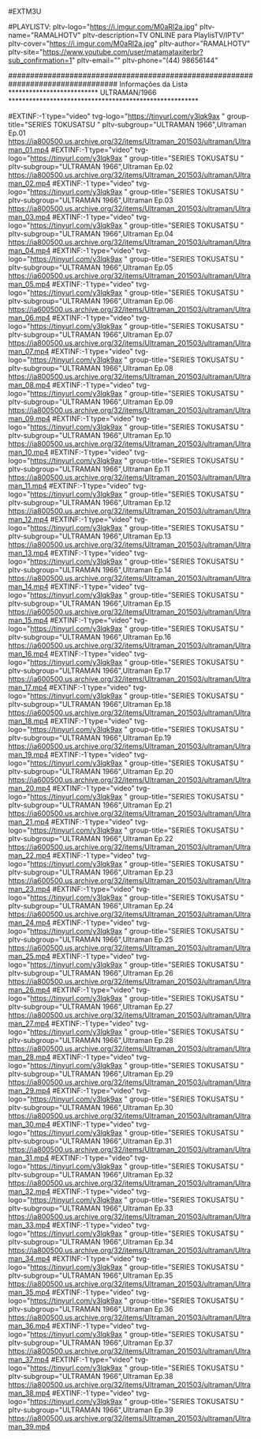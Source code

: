 
#EXTM3U

#PLAYLISTV: pltv-logo="https://i.imgur.com/M0aRl2a.jpg" pltv-name="RAMALHOTV" pltv-description=TV ONLINE para PlaylisTV/IPTV" pltv-cover="https://i.imgur.com/M0aRl2a.jpg" pltv-author="RAMALHOTV" pltv-site="https://www.youtube.com/user/matamataxiterbr?sub_confirmation=1" pltv-email="" pltv-phone="(44) 98656144"

################################################################################# Informações da Lista
************************** ULTRAMAN/1966  *******************************************************

#EXTINF:-1´type="video" tvg-logo="https://tinyurl.com/y3lqk9ax " group-title="SERIES TOKUSATSU " pltv-subgroup="ULTRAMAN 1966",Ultraman Ep.01
https://ia800500.us.archive.org/32/items/Ultraman_201503/ultraman/Ultraman_01.mp4
#EXTINF:-1´type="video" tvg-logo="https://tinyurl.com/y3lqk9ax " group-title="SERIES TOKUSATSU " pltv-subgroup="ULTRAMAN 1966",Ultraman Ep.02
https://ia800500.us.archive.org/32/items/Ultraman_201503/ultraman/Ultraman_02.mp4
#EXTINF:-1´type="video" tvg-logo="https://tinyurl.com/y3lqk9ax " group-title="SERIES TOKUSATSU " pltv-subgroup="ULTRAMAN 1966",Ultraman Ep.03
https://ia800500.us.archive.org/32/items/Ultraman_201503/ultraman/Ultraman_03.mp4
#EXTINF:-1´type="video" tvg-logo="https://tinyurl.com/y3lqk9ax " group-title="SERIES TOKUSATSU " pltv-subgroup="ULTRAMAN 1966",Ultraman Ep.04
https://ia800500.us.archive.org/32/items/Ultraman_201503/ultraman/Ultraman_04.mp4
#EXTINF:-1´type="video" tvg-logo="https://tinyurl.com/y3lqk9ax " group-title="SERIES TOKUSATSU " pltv-subgroup="ULTRAMAN 1966",Ultraman Ep.05
https://ia600500.us.archive.org/32/items/Ultraman_201503/ultraman/Ultraman_05.mp4
#EXTINF:-1´type="video" tvg-logo="https://tinyurl.com/y3lqk9ax " group-title="SERIES TOKUSATSU " pltv-subgroup="ULTRAMAN 1966",Ultraman Ep.06
https://ia600500.us.archive.org/32/items/Ultraman_201503/ultraman/Ultraman_06.mp4
#EXTINF:-1´type="video" tvg-logo="https://tinyurl.com/y3lqk9ax " group-title="SERIES TOKUSATSU " pltv-subgroup="ULTRAMAN 1966",Ultraman Ep.07
https://ia800500.us.archive.org/32/items/Ultraman_201503/ultraman/Ultraman_07.mp4
#EXTINF:-1´type="video" tvg-logo="https://tinyurl.com/y3lqk9ax " group-title="SERIES TOKUSATSU " pltv-subgroup="ULTRAMAN 1966",Ultraman Ep.08
https://ia800500.us.archive.org/32/items/Ultraman_201503/ultraman/Ultraman_08.mp4
#EXTINF:-1´type="video" tvg-logo="https://tinyurl.com/y3lqk9ax " group-title="SERIES TOKUSATSU " pltv-subgroup="ULTRAMAN 1966",Ultraman Ep.09
https://ia800500.us.archive.org/32/items/Ultraman_201503/ultraman/Ultraman_09.mp4
#EXTINF:-1´type="video" tvg-logo="https://tinyurl.com/y3lqk9ax " group-title="SERIES TOKUSATSU " pltv-subgroup="ULTRAMAN 1966",Ultraman Ep.10
https://ia800500.us.archive.org/32/items/Ultraman_201503/ultraman/Ultraman_10.mp4
#EXTINF:-1´type="video" tvg-logo="https://tinyurl.com/y3lqk9ax " group-title="SERIES TOKUSATSU " pltv-subgroup="ULTRAMAN 1966",Ultraman Ep.11
https://ia800500.us.archive.org/32/items/Ultraman_201503/ultraman/Ultraman_11.mp4
#EXTINF:-1´type="video" tvg-logo="https://tinyurl.com/y3lqk9ax " group-title="SERIES TOKUSATSU " pltv-subgroup="ULTRAMAN 1966",Ultraman Ep.12
https://ia800500.us.archive.org/32/items/Ultraman_201503/ultraman/Ultraman_12.mp4
#EXTINF:-1´type="video" tvg-logo="https://tinyurl.com/y3lqk9ax " group-title="SERIES TOKUSATSU " pltv-subgroup="ULTRAMAN 1966",Ultraman Ep.13
https://ia800500.us.archive.org/32/items/Ultraman_201503/ultraman/Ultraman_13.mp4
#EXTINF:-1´type="video" tvg-logo="https://tinyurl.com/y3lqk9ax " group-title="SERIES TOKUSATSU " pltv-subgroup="ULTRAMAN 1966",Ultraman Ep.14
https://ia800500.us.archive.org/32/items/Ultraman_201503/ultraman/Ultraman_14.mp4
#EXTINF:-1´type="video" tvg-logo="https://tinyurl.com/y3lqk9ax " group-title="SERIES TOKUSATSU " pltv-subgroup="ULTRAMAN 1966",Ultraman Ep.15
https://ia600500.us.archive.org/32/items/Ultraman_201503/ultraman/Ultraman_15.mp4
#EXTINF:-1´type="video" tvg-logo="https://tinyurl.com/y3lqk9ax " group-title="SERIES TOKUSATSU " pltv-subgroup="ULTRAMAN 1966",Ultraman Ep.16
https://ia600500.us.archive.org/32/items/Ultraman_201503/ultraman/Ultraman_16.mp4
#EXTINF:-1´type="video" tvg-logo="https://tinyurl.com/y3lqk9ax " group-title="SERIES TOKUSATSU " pltv-subgroup="ULTRAMAN 1966",Ultraman Ep.17
https://ia600500.us.archive.org/32/items/Ultraman_201503/ultraman/Ultraman_17.mp4
#EXTINF:-1´type="video" tvg-logo="https://tinyurl.com/y3lqk9ax " group-title="SERIES TOKUSATSU " pltv-subgroup="ULTRAMAN 1966",Ultraman Ep.18
https://ia600500.us.archive.org/32/items/Ultraman_201503/ultraman/Ultraman_18.mp4
#EXTINF:-1´type="video" tvg-logo="https://tinyurl.com/y3lqk9ax " group-title="SERIES TOKUSATSU " pltv-subgroup="ULTRAMAN 1966",Ultraman Ep.19
https://ia600500.us.archive.org/32/items/Ultraman_201503/ultraman/Ultraman_19.mp4
#EXTINF:-1´type="video" tvg-logo="https://tinyurl.com/y3lqk9ax " group-title="SERIES TOKUSATSU " pltv-subgroup="ULTRAMAN 1966",Ultraman Ep.20
https://ia600500.us.archive.org/32/items/Ultraman_201503/ultraman/Ultraman_20.mp4
#EXTINF:-1´type="video" tvg-logo="https://tinyurl.com/y3lqk9ax " group-title="SERIES TOKUSATSU " pltv-subgroup="ULTRAMAN 1966",Ultraman Ep.21
https://ia600500.us.archive.org/32/items/Ultraman_201503/ultraman/Ultraman_21.mp4
#EXTINF:-1´type="video" tvg-logo="https://tinyurl.com/y3lqk9ax " group-title="SERIES TOKUSATSU " pltv-subgroup="ULTRAMAN 1966",Ultraman Ep.22
https://ia600500.us.archive.org/32/items/Ultraman_201503/ultraman/Ultraman_22.mp4
#EXTINF:-1´type="video" tvg-logo="https://tinyurl.com/y3lqk9ax " group-title="SERIES TOKUSATSU " pltv-subgroup="ULTRAMAN 1966",Ultraman Ep.23
https://ia600500.us.archive.org/32/items/Ultraman_201503/ultraman/Ultraman_23.mp4
#EXTINF:-1´type="video" tvg-logo="https://tinyurl.com/y3lqk9ax " group-title="SERIES TOKUSATSU " pltv-subgroup="ULTRAMAN 1966",Ultraman Ep.24
https://ia600500.us.archive.org/32/items/Ultraman_201503/ultraman/Ultraman_24.mp4
#EXTINF:-1´type="video" tvg-logo="https://tinyurl.com/y3lqk9ax " group-title="SERIES TOKUSATSU " pltv-subgroup="ULTRAMAN 1966",Ultraman Ep.25
https://ia600500.us.archive.org/32/items/Ultraman_201503/ultraman/Ultraman_25.mp4
#EXTINF:-1´type="video" tvg-logo="https://tinyurl.com/y3lqk9ax " group-title="SERIES TOKUSATSU " pltv-subgroup="ULTRAMAN 1966",Ultraman Ep.26
https://ia800500.us.archive.org/32/items/Ultraman_201503/ultraman/Ultraman_26.mp4
#EXTINF:-1´type="video" tvg-logo="https://tinyurl.com/y3lqk9ax " group-title="SERIES TOKUSATSU " pltv-subgroup="ULTRAMAN 1966",Ultraman Ep.27
https://ia800500.us.archive.org/32/items/Ultraman_201503/ultraman/Ultraman_27.mp4
#EXTINF:-1´type="video" tvg-logo="https://tinyurl.com/y3lqk9ax " group-title="SERIES TOKUSATSU " pltv-subgroup="ULTRAMAN 1966",Ultraman Ep.28
https://ia800500.us.archive.org/32/items/Ultraman_201503/ultraman/Ultraman_28.mp4
#EXTINF:-1´type="video" tvg-logo="https://tinyurl.com/y3lqk9ax " group-title="SERIES TOKUSATSU " pltv-subgroup="ULTRAMAN 1966",Ultraman Ep.29
https://ia800500.us.archive.org/32/items/Ultraman_201503/ultraman/Ultraman_29.mp4
#EXTINF:-1´type="video" tvg-logo="https://tinyurl.com/y3lqk9ax " group-title="SERIES TOKUSATSU " pltv-subgroup="ULTRAMAN 1966",Ultraman Ep.30
https://ia800500.us.archive.org/32/items/Ultraman_201503/ultraman/Ultraman_30.mp4
#EXTINF:-1´type="video" tvg-logo="https://tinyurl.com/y3lqk9ax " group-title="SERIES TOKUSATSU " pltv-subgroup="ULTRAMAN 1966",Ultraman Ep.31
https://ia800500.us.archive.org/32/items/Ultraman_201503/ultraman/Ultraman_31.mp4
#EXTINF:-1´type="video" tvg-logo="https://tinyurl.com/y3lqk9ax " group-title="SERIES TOKUSATSU " pltv-subgroup="ULTRAMAN 1966",Ultraman Ep.32
https://ia800500.us.archive.org/32/items/Ultraman_201503/ultraman/Ultraman_32.mp4
#EXTINF:-1´type="video" tvg-logo="https://tinyurl.com/y3lqk9ax " group-title="SERIES TOKUSATSU " pltv-subgroup="ULTRAMAN 1966",Ultraman Ep.33
https://ia800500.us.archive.org/32/items/Ultraman_201503/ultraman/Ultraman_33.mp4
#EXTINF:-1´type="video" tvg-logo="https://tinyurl.com/y3lqk9ax " group-title="SERIES TOKUSATSU " pltv-subgroup="ULTRAMAN 1966",Ultraman Ep.34
https://ia800500.us.archive.org/32/items/Ultraman_201503/ultraman/Ultraman_34.mp4
#EXTINF:-1´type="video" tvg-logo="https://tinyurl.com/y3lqk9ax " group-title="SERIES TOKUSATSU " pltv-subgroup="ULTRAMAN 1966",Ultraman Ep.35
https://ia800500.us.archive.org/32/items/Ultraman_201503/ultraman/Ultraman_35.mp4
#EXTINF:-1´type="video" tvg-logo="https://tinyurl.com/y3lqk9ax " group-title="SERIES TOKUSATSU " pltv-subgroup="ULTRAMAN 1966",Ultraman Ep.36
https://ia800500.us.archive.org/32/items/Ultraman_201503/ultraman/Ultraman_36.mp4
#EXTINF:-1´type="video" tvg-logo="https://tinyurl.com/y3lqk9ax " group-title="SERIES TOKUSATSU " pltv-subgroup="ULTRAMAN 1966",Ultraman Ep.37
https://ia800500.us.archive.org/32/items/Ultraman_201503/ultraman/Ultraman_37.mp4
#EXTINF:-1´type="video" tvg-logo="https://tinyurl.com/y3lqk9ax " group-title="SERIES TOKUSATSU " pltv-subgroup="ULTRAMAN 1966",Ultraman Ep.38
https://ia800500.us.archive.org/32/items/Ultraman_201503/ultraman/Ultraman_38.mp4
#EXTINF:-1´type="video" tvg-logo="https://tinyurl.com/y3lqk9ax " group-title="SERIES TOKUSATSU " pltv-subgroup="ULTRAMAN 1966",Ultraman Ep.39
https://ia800500.us.archive.org/32/items/Ultraman_201503/ultraman/Ultraman_39.mp4
